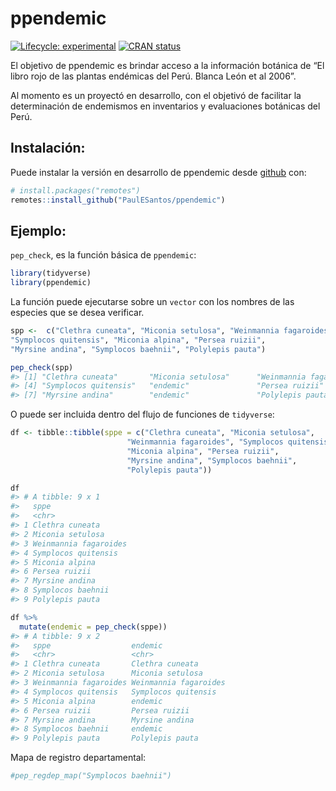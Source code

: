 
<!-- README.md is generated from README.Rmd. Please edit that file -->

# ppendemic

<!-- badges: start -->

[![Lifecycle:
experimental](https://img.shields.io/badge/lifecycle-experimental-orange.svg)](https://www.tidyverse.org/lifecycle/#experimental)
[![CRAN
status](https://www.r-pkg.org/badges/version/ppendemic)](https://CRAN.R-project.org/package=ppendemic)
<!-- badges: end -->

El objetivo de ppendemic es brindar acceso a la información botánica de
“El libro rojo de las plantas endémicas del Perú. Blanca León et al
2006”.

Al momento es un proyectó en desarrollo, con el objetivó de facilitar la
determinación de endemismos en inventarios y evaluaciones botánicas del
Perú.

## Instalación:

Puede instalar la versión en desarrollo de ppendemic desde
[github](https://github.com/) con:

``` r
# install.packages("remotes")
remotes::install_github("PaulESantos/ppendemic")
```

## Ejemplo:

`pep_check`, es la función básica de `ppendemic`:

``` r
library(tidyverse)
library(ppendemic)
```

La función puede ejecutarse sobre un `vector` con los nombres de las
especies que se desea verificar.

``` r
spp <-  c("Clethra cuneata", "Miconia setulosa", "Weinmannia fagaroides", 
"Symplocos quitensis", "Miconia alpina", "Persea ruizii",
"Myrsine andina", "Symplocos baehnii", "Polylepis pauta")

pep_check(spp)
#> [1] "Clethra cuneata"       "Miconia setulosa"      "Weinmannia fagaroides"
#> [4] "Symplocos quitensis"   "endemic"               "Persea ruizii"        
#> [7] "Myrsine andina"        "endemic"               "Polylepis pauta"
```

O puede ser incluida dentro del flujo de funciones de `tidyverse`:

``` r
df <- tibble::tibble(sppe = c("Clethra cuneata", "Miconia setulosa",
                          "Weinmannia fagaroides", "Symplocos quitensis",
                          "Miconia alpina", "Persea ruizii",
                          "Myrsine andina", "Symplocos baehnii",
                          "Polylepis pauta"))

df
#> # A tibble: 9 x 1
#>   sppe                 
#>   <chr>                
#> 1 Clethra cuneata      
#> 2 Miconia setulosa     
#> 3 Weinmannia fagaroides
#> 4 Symplocos quitensis  
#> 5 Miconia alpina       
#> 6 Persea ruizii        
#> 7 Myrsine andina       
#> 8 Symplocos baehnii    
#> 9 Polylepis pauta

df %>% 
  mutate(endemic = pep_check(sppe))
#> # A tibble: 9 x 2
#>   sppe                  endemic              
#>   <chr>                 <chr>                
#> 1 Clethra cuneata       Clethra cuneata      
#> 2 Miconia setulosa      Miconia setulosa     
#> 3 Weinmannia fagaroides Weinmannia fagaroides
#> 4 Symplocos quitensis   Symplocos quitensis  
#> 5 Miconia alpina        endemic              
#> 6 Persea ruizii         Persea ruizii        
#> 7 Myrsine andina        Myrsine andina       
#> 8 Symplocos baehnii     endemic              
#> 9 Polylepis pauta       Polylepis pauta
```

Mapa de registro departamental:

``` r
#pep_regdep_map("Symplocos baehnii")
```
